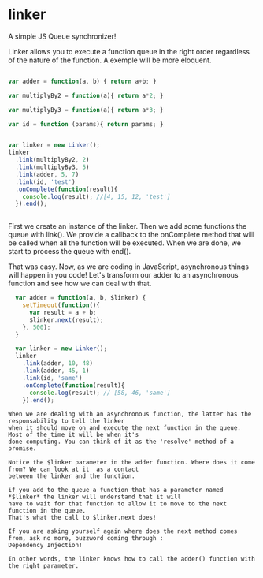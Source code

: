 # linker
A simple JS Queue synchronizer!

Linker allows you to execute a function queue in the right order regardless of the nature of the function.
A exemple will be more eloquent.

```javascript

var adder = function(a, b) { return a+b; }

var multiplyBy2 = function(a){ return a*2; }

var multiplyBy3 = function(a){ return a*3; }

var id = function (params){ return params; }


var linker = new Linker();
linker
  .link(multiplyBy2, 2)
  .link(multiplyBy3, 5)
  .link(adder, 5, 7)
  .link(id, 'test')
  .onComplete(function(result){
    console.log(result); //[4, 15, 12, 'test']
  }).end();
  
  ```
  First we create an instance of the linker. Then we add some functions the queue with link().
  We provide a callback to the onComplete method that will be called when all the function will be executed.
  When we are done, we start to process the queue with end().
  
  That was easy. Now, as we are coding in JavaScript, asynchronous things will happen in you code! 
  Let's transform our adder to an asynchronous function and see how we can deal with that.
  
```javascript
  var adder = function(a, b, $linker) {
    setTimeout(function(){
      var result = a + b;
      $linker.next(result);
    }, 500);
  }

  var linker = new Linker();
  linker
    .link(adder, 10, 48)
    .link(adder, 45, 1)
    .link(id, 'same')
    .onComplete(function(result){
      console.log(result); // [58, 46, 'same']
    }).end(); 
   ```
    When we are dealing with an asynchronous function, the latter has the responsability to tell the linker
    when it should move on and execute the next function in the queue. Most of the time it will be when it's
    done computing. You can think of it as the 'resolve' method of a promise.
    
    Notice the $linker parameter in the adder function. Where does it come from? We can look at it  as a contact 
    between the linker and the function.
    
    if you add to the queue a function that has a parameter named *$linker* the linker will understand that it will
    have to wait for that function to allow it to move to the next function in the queue. 
    That's what the call to $linker.next does!
    
    If you are asking yourself again where does the next method comes from, ask no more, buzzword coming through : 
    Dependency Injection!
    
    In other words, the linker knows how to call the adder() function with the right parameter.
    
   
